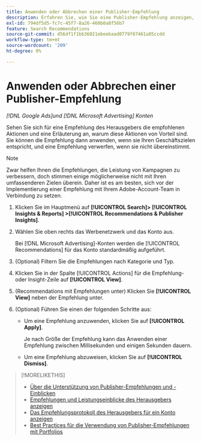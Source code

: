 ```yaml
---
title: Anwenden oder Abbrechen einer Publisher-Empfehlung
description: Erfahren Sie, wie Sie eine Publisher-Empfehlung anzeigen, anwenden oder ablehnen können.
exl-id: 794df5d5-fc7c-45f7-8a26-460b0a8f56b7
feature: Search Recommendations
source-git-commit: d56df1f1bb36021ebeebaad0779f07461a85ccdd
workflow-type: tm+mt
source-wordcount: '209'
ht-degree: 0%

---
```


# Anwenden oder Abbrechen einer Publisher-Empfehlung

*[!DNL Google Ads]und [!DNL Microsoft Advertising] Konten*

Sehen Sie sich für eine Empfehlung des Herausgebers die empfohlenen Aktionen und eine Erläuterung an, warum diese Aktionen von Vorteil sind. Sie können die Empfehlung dann anwenden, wenn sie Ihren Geschäftszielen entspricht, und eine Empfehlung verwerfen, wenn sie nicht übereinstimmt.

>[!NOTE]
>
>Zwar helfen Ihnen die Empfehlungen, die Leistung von Kampagnen zu verbessern, doch stimmen einige möglicherweise nicht mit Ihren umfassenderen Zielen überein. Daher ist es am besten, sich vor der Implementierung einer Empfehlung mit Ihrem Adobe-Account-Team in Verbindung zu setzen.

1. Klicken Sie im Hauptmenü auf **[!UICONTROL Search]> [!UICONTROL Insights & Reports] >[!UICONTROL Recommendations & Publisher Insights]**.

1. Wählen Sie oben rechts das Werbenetzwerk und das Konto aus.

   Bei [!DNL Microsoft Advertising]-Konten werden die [!UICONTROL Recommendations] für das Konto standardmäßig aufgeführt.

1. (Optional) Filtern Sie die Empfehlungen nach Kategorie und Typ.

1. Klicken Sie in der Spalte [!UICONTROL Actions] für die Empfehlung- oder Insight-Zeile auf **[!UICONTROL View]**.

1. (Recommendations mit Empfehlungen unter) Klicken Sie **[!UICONTROL View]** neben der Empfehlung unter.

1. (Optional) Führen Sie einen der folgenden Schritte aus:

   * Um eine Empfehlung anzuwenden, klicken Sie auf **[!UICONTROL Apply]**.

     Je nach Größe der Empfehlung kann das Anwenden einer Empfehlung zwischen Millisekunden und einigen Sekunden dauern.

   * Um eine Empfehlung abzuweisen, klicken Sie auf **[!UICONTROL Dismiss]**.

>[!MORELIKETHIS]
>
>* [Über die Unterstützung von Publisher-Empfehlungen und -Einblicken](recommendation-support.md)
>* [Empfehlungen und Leistungseinblicke des Herausgebers anzeigen](recommendation-view.md)
>* [Das Empfehlungsprotokoll des Herausgebers für ein Konto anzeigen](recommendation-view-log.md)
>* [Best Practices für die Verwendung von Publisher-Empfehlungen mit Portfolios](recommendation-best-practices.md)

